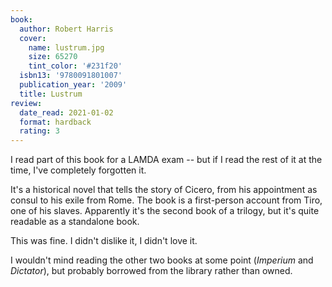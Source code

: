 ```yaml
---
book:
  author: Robert Harris
  cover:
    name: lustrum.jpg
    size: 65270
    tint_color: '#231f20'
  isbn13: '9780091801007'
  publication_year: '2009'
  title: Lustrum
review:
  date_read: 2021-01-02
  format: hardback
  rating: 3
---
```


I read part of this book for a LAMDA exam -- but if I read the rest of it at the time, I've completely forgotten it.

It's a historical novel that tells the story of Cicero, from his appointment as consul to his exile from Rome.
The book is a first-person account from Tiro, one of his slaves.
Apparently it's the second book of a trilogy, but it's quite readable as a standalone book.

This was fine.
I didn't dislike it, I didn't love it.

I wouldn't mind reading the other two books at some point (*Imperium* and *Dictator*), but probably borrowed from the library rather than owned.